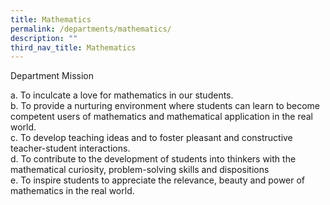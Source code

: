 ```yaml
---
title: Mathematics
permalink: /departments/mathematics/
description: ""
third_nav_title: Mathematics
---
```


Department Mission

a\.  To inculcate a love for mathematics in our students.   
b\.  To provide a nurturing environment where students can learn to become competent users of mathematics and mathematical application in the real world.   
c\.  To develop teaching ideas and to foster pleasant and constructive teacher-student interactions.   
d\.  To contribute to the development of students into thinkers with the mathematical curiosity, problem-solving skills and dispositions   
e\.  To inspire students to appreciate the relevance, beauty and power of mathematics in the real world.